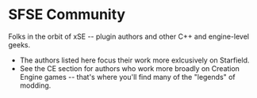 # SFSE Community

Folks in the orbit of xSE -- plugin authors and other C++ and engine-level geeks.

- The authors listed here focus their work more exlcusively on Starfield.
- See the CE section for authors who work more broadly on Creation Engine games -- that's where you'll find many of the "legends" of modding.